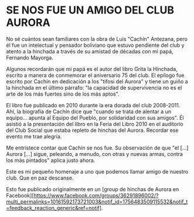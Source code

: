 # SE NOS FUE UN AMIGO DEL CLUB AURORA

No sé cuántos sean familiares con la obra de Luis "Cachín" Antezana, pero él fue un intelectual y pensador boliviano que estuvo pendiente del club y atento a la hinchada a través de su amistad de décadas con mi papá, Fernando Mayorga.


Algunos recordarán que mi papá es el autor del libro Grita la Hinchada, escrito a manera de conmemorar el aniversario 75 del club. El epílogo fue escrito por Cachín en dedicación a los "tifosi del Aurora" y tiene un guiño a la hinchada en el último párrafo: "la capacidad de supervivencia no es el arte de los más fuertes sino de los más aptos". 

El libro fue publicado en 2010 durante la era dorada del club 2008-2011. Ahí, la biografía de Cachín dice que "cuando se trata de alentar a un equipo... apunta al Equipo del Pueblo, por solidaridad con sus amigos". Él asistió a la presentación del libro en la Feria del Libro 2010 en el auditorio del Club Social que estaba repleto de hinchas del Aurora. Recordar ese evento me trae alegría. 

Me entristece contar que Cachín se nos fue. Su observación de que "el [...] Aurora [...] sigue, peleando, a menudo, con otras y nuevas armas, contra los más pintados" aplica justo ahora. 


Este es mi pequeño homenaje a uno que podemos llamar amigo de nuestro club. Que en paz descanse. 

Esto fue publicado originalmente en un [group de hinchas de Aurora en Facebook][https://www.facebook.com/groups/36291896002/?multi_permalinks=10161592173721003&notif_id=1756483509115532&notif_t=feedback_reaction_generic&ref=notif]. 

